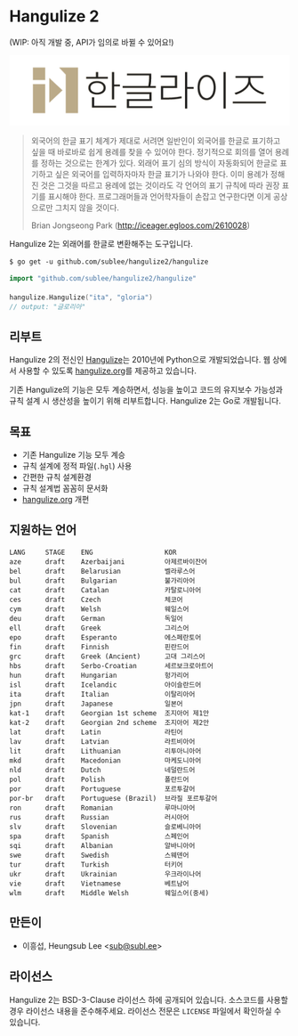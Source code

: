 # Hangulize 2

(WIP: 아직 개발 중, API가 임의로 바뀔 수 있어요!)

![한글라이즈](brand/logo-kor-128px.png)

> 외국어의 한글 표기 체계가 제대로 서려면 일반인이 외국어를 한글로 표기하고
> 싶을 때 바로바로 쉽게 용례를 찾을 수 있어야 한다. 정기적으로 회의를 열어
> 용례를 정하는 것으로는 한계가 있다. 외래어 표기 심의 방식이 자동화되어 한글로
> 표기하고 싶은 외국어를 입력하자마자 한글 표기가 나와야 한다. 이미 용례가
> 정해진 것은 그것을 따르고 용례에 없는 것이라도 각 언어의 표기 규칙에 따라
> 권장 표기를 표시해야 한다. 프로그래머들과 언어학자들이 손잡고 연구한다면 이게
> 공상으로만 그치지 않을 것이다.
>
> Brian Jongseong Park (http://iceager.egloos.com/2610028)

Hangulize 2는 외래어를 한글로 변환해주는 도구입니다.

```console
$ go get -u github.com/sublee/hangulize2/hangulize
```

```go
import "github.com/sublee/hangulize2/hangulize"

hangulize.Hangulize("ita", "gloria")
// output: "글로리아"
```

## 리부트

Hangulize 2의 전신인 [Hangulize](https://github.com/sublee/hangulize)는
2010년에 Python으로 개발되었습니다. 웹 상에서 사용할 수 있도록
[hangulize.org](http://hangulize.org)를 제공하고 있습니다.

기존 Hangulize의 기능은 모두 계승하면서, 성능을 높이고 코드의 유지보수 가능성과
규칙 설계 시 생산성을 높이기 위해 리부트합니다. Hangulize 2는 Go로 개발됩니다.

## 목표

- 기존 Hangulize 기능 모두 계승
- 규칙 설계에 정적 파일(`.hgl`) 사용
- 간편한 규칙 설계환경
- 규칙 설계법 꼼꼼히 문서화
- [hangulize.org](http://hangulize.org) 개편

## 지원하는 언어

```
LANG     STAGE    ENG                  KOR
aze      draft    Azerbaijani          아제르바이잔어
bel      draft    Belarusian           벨라루스어
bul      draft    Bulgarian            불가리아어
cat      draft    Catalan              카탈로니아어
ces      draft    Czech                체코어
cym      draft    Welsh                웨일스어
deu      draft    German               독일어
ell      draft    Greek                그리스어
epo      draft    Esperanto            에스페란토어
fin      draft    Finnish              핀란드어
grc      draft    Greek (Ancient)      고대 그리스어
hbs      draft    Serbo-Croatian       세르보크로아트어
hun      draft    Hungarian            헝가리어
isl      draft    Icelandic            아이슬란드어
ita      draft    Italian              이탈리아어
jpn      draft    Japanese             일본어
kat-1    draft    Georgian 1st scheme  조지아어 제1안
kat-2    draft    Georgian 2nd scheme  조지아어 제2안
lat      draft    Latin                라틴어
lav      draft    Latvian              라트비아어
lit      draft    Lithuanian           리투아니아어
mkd      draft    Macedonian           마케도니아어
nld      draft    Dutch                네덜란드어
pol      draft    Polish               폴란드어
por      draft    Portuguese           포르투갈어
por-br   draft    Portuguese (Brazil)  브라질 포르투갈어
ron      draft    Romanian             루마니아어
rus      draft    Russian              러시아어
slv      draft    Slovenian            슬로베니아어
spa      draft    Spanish              스페인어
sqi      draft    Albanian             알바니아어
swe      draft    Swedish              스웨덴어
tur      draft    Turkish              터키어
ukr      draft    Ukrainian            우크라이나어
vie      draft    Vietnamese           베트남어
wlm      draft    Middle Welsh         웨일스어(중세)
```

## 만든이

- 이흥섭, Heungsub Lee <<sub@subl.ee>>

## 라이선스

Hangulize 2는 BSD-3-Clause 라이선스 하에 공개되어 있습니다. 소스코드를 사용할
경우 라이선스 내용을 준수해주세요. 라이선스 전문은 `LICENSE` 파일에서 확인하실
수 있습니다.
